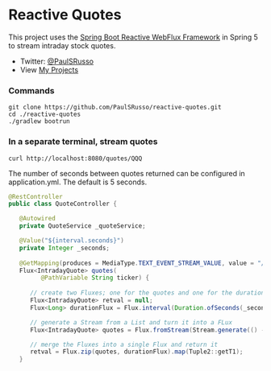 # Reactive Quotes
This project uses the [Spring Boot Reactive WebFlux Framework](http://docs.spring.io/spring-framework/docs/5.0.0.BUILD-SNAPSHOT/spring-framework-reference/html/web-reactive.html) in Spring 5 to stream intraday stock quotes.  
* Twitter: [@PaulSRusso](https://twitter.com/@PaulSRusso)
* View [My Projects](https://paulsrusso.github.io/docs)

### Commands
```ShellSession
git clone https://github.com/PaulSRusso/reactive-quotes.git  
cd ./reactive-quotes
./gradlew bootrun
```
### In a separate terminal, stream quotes
```ShellSession
curl http://localhost:8080/quotes/QQQ
```

The number of seconds between quotes returned can be configured in application.yml. The default is 5 seconds.
```Java
@RestController
public class QuoteController {

   @Autowired
   private QuoteService _quoteService;

   @Value("${interval.seconds}")
   private Integer _seconds;
   
   @GetMapping(produces = MediaType.TEXT_EVENT_STREAM_VALUE, value = "/quotes/{ticker}" )
   Flux<IntradayQuote> quotes(
         @PathVariable String ticker) {
    
      // create two Fluxes; one for the quotes and one for the duration 
      Flux<IntradayQuote> retval = null;
      Flux<Long> durationFlux = Flux.interval(Duration.ofSeconds(_seconds));

      // generate a Stream from a List and turn it into a FLux
      Flux<IntradayQuote> quotes = Flux.fromStream(Stream.generate(() -> _quoteService.collect(ticker)));

      // merge the Fluxes into a single Flux and return it  
      retval = Flux.zip(quotes, durationFlux).map(Tuple2::getT1);
   }
```



